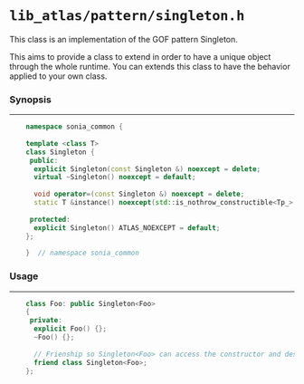 # `lib_atlas/pattern/singleton.h`

This class is an implementation of the GOF pattern Singleton.

This aims to provide a class to extend in order to have a unique object
through the whole runtime. You can extends this class to have the behavior
applied to your own class.

### Synopsis
***
```Cpp
    namespace sonia_common {
    
    template <class T>
    class Singleton {
     public:
      explicit Singleton(const Singleton &) noexcept = delete;
      virtual ~Singleton() noexcept = default;
    
      void operator=(const Singleton &) noexcept = delete;
      static T &instance() noexcept(std::is_nothrow_constructible<Tp_>::value);
    
     protected:
      explicit Singleton() ATLAS_NOEXCEPT = default;
    };
    
    }  // namespace sonia_common
```

### Usage
***

```Cpp
    class Foo: public Singleton<Foo>
    {
     private:
      explicit Foo() {};
      ~Foo() {};
      
      // Frienship so Singleton<Foo> can access the constructor and destructor.
      friend class Singleton<Foo>;
    };
```

